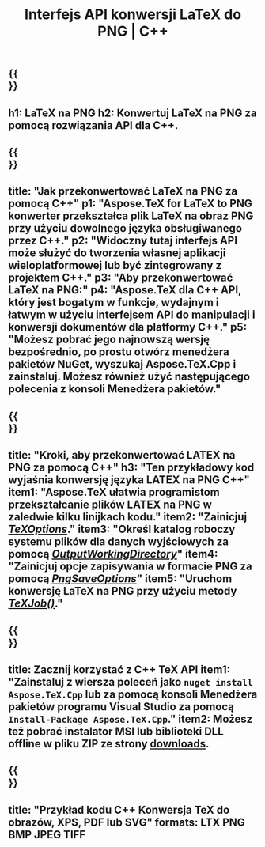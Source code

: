 ﻿---
translation: true
template: /_templates/_conversion-child-cpp.md
title: Interfejs API konwersji LaTeX do PNG | C++
description: Funkcjonalność konwersji LaTeX do PNG. Zintegruj tę lokalną bibliotekę C++ ze swoim projektem lub użyj aplikacji wieloplatformowych, aby przekonwertować LaTeX na PNG.
keywords: lateks do png api cpp, latex2png zintegruj c++
url: /cpp/conversion/latex-to-png/
family: tex
platformtag: cpp
feature: conversion
informat: LATEX
outformat: PNG
otherformats: PNG JPEG TIFF PDF SVG XPS
---

{{<section banner>}}
---
h1: LaTeX na PNG
h2: Konwertuj LaTeX na PNG za pomocą rozwiązania API dla C++.
---

{{<section overview>}}
---
title: "Jak przekonwertować LaTeX na PNG za pomocą C++"
p1: "Aspose.TeX for LaTeX to PNG konwerter przekształca plik LaTeX na obraz PNG przy użyciu dowolnego języka obsługiwanego przez C++."
p2: "Widoczny tutaj interfejs API może służyć do tworzenia własnej aplikacji wieloplatformowej lub być zintegrowany z projektem C++."
p3: "Aby przekonwertować LaTeX na PNG:"
p4: "Aspose.TeX dla C++ API, który jest bogatym w funkcje, wydajnym i łatwym w użyciu interfejsem API do manipulacji i konwersji dokumentów dla platformy C++."
p5: "Możesz pobrać jego najnowszą wersję bezpośrednio, po prostu otwórz menedżera pakietów NuGet, wyszukaj Aspose.TeX.Cpp i zainstaluj. Możesz również użyć następującego polecenia z konsoli Menedżera pakietów."
---

{{<section feature1>}}
---
title: "Kroki, aby przekonwertować LATEX na PNG za pomocą C++"
h3: "Ten przykładowy kod wyjaśnia konwersję języka LATEX na PNG C++"
item1: "Aspose.TeX ułatwia programistom przekształcanie plików LATEX na PNG w zaledwie kilku linijkach kodu."
item2: "Zainicjuj [*TeXOptions*](https://reference.aspose.com/tex/cpp/class/aspose.te_x.te_x_options)."
item3: "Określ katalog roboczy systemu plików dla danych wyjściowych za pomocą [*OutputWorkingDirectory*](https://reference.aspose.com/tex/cpp/class/aspose.te_x.te_x_options#aa4f4ea6dab7db5ba1b40800495f16f63)"
item4: "Zainicjuj opcje zapisywania w formacie PNG za pomocą [*PngSaveOptions*](https://reference.aspose.com/tex/cpp/class/aspose.te_x.presentation.image.png_save_options)"
item5: "Uruchom konwersję LaTeX na PNG przy użyciu metody [*TeXJob()*](https://reference.aspose.com/tex/cpp/class/aspose.te_x.te_x_job)."
---

{{<section feature2>}}
---
title: Zacznij korzystać z C++ TeX API
item1: "Zainstaluj z wiersza poleceń jako ```nuget install Aspose.TeX.Cpp``` lub za pomocą konsoli Menedżera pakietów programu Visual Studio za pomocą ```Install-Package Aspose.TeX.Cpp```."
item2: Możesz też pobrać instalator MSI lub biblioteki DLL offline w pliku ZIP ze strony [downloads](https://releases.aspose.com/tex/cpp).
---

{{<section widget>}}
---
title: "Przykład kodu C++ Konwersja TeX do obrazów, XPS, PDF lub SVG"
formats: LTX PNG BMP JPEG TIFF
---
